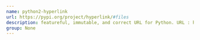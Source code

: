 ```yaml
---
name: python2-hyperlink
url: https://pypi.org/project/hyperlink/#files
description: featureful, immutable, and correct URL for Python. URL : https://pypi.org/project/hyperlink/#files Groups : None
group: None
---
```

